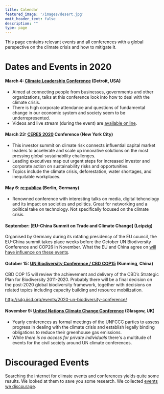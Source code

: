 ```yaml
---
title: Calendar
featured_image: '/images/desert.jpg'
omit_header_text: false
description: ""
type: page
---
```


This page contains relevant events and all conferences with a global perspective on the climate crisis and how to mitigate it.

# Dates and Events in 2020

#### March 4: [Climate Leadership Conference](https://climateleadershipconference.org/) (Detroit, USA)
* Aimed at connecting people from businesses, governments and other organizations, talks at this conference look into how to deal with the climate crisis.
* There is high corporate attendance and questions of fundamental change in our economic system and society seem to be underrepresented.
* Videos and live stream (during the event) are [available online](https://www.youtube.com/channel/UCN4N2hXHjScMzyTJOkiV18w/videos).

#### March 23: [CERES 2020](https://events.ceres.org/event/37e45177-b6c5-44eb-bb9f-21e35d779d56) Conference (New York City)
* This investor summit on climate risk connects influential capital market leaders to accelerate and scale up innovative solutions on the most pressing global sustainability challenges.
* Leading executives map out urgent steps for increased investor and corporate action on sustainability risks and opportunities.
* Topics include the climate crisis, deforestation, water shortages, and inequitable workplaces.

#### May 6: [re:publica](https://re-publica.com) (Berlin, Germany)
* Renowned conference with interesting talks on media, digital tehcnology and its impact on societies and politics. Great for networking and a political take on technology. Not specifically focused on the climate crisis.

#### September: [EU-China Summit on Trade and Climate Change] (Leipzig)
Organised by Germany during its rotating presidency of the EU council, the EU-China summit takes place weeks before the October UN Biodiversity Conference and COP26 in November. What the EU and China agree on [will have influence on these events](https://www.climatechangenews.com/2019/11/11/eu-plots-climate-deal-china/).

#### October 15: [UN Biodiversity Conference / CBD COP15](https://www.cbd.int/cop/) (Kunming, China)
CBD COP 15 will review the achievement and delivery of the CBD’s Strategic Plan for Biodiversity 2011-2020. Probably there will be a final decision on the post-2020 global biodiversity framework, together with decisions on related topics including capacity building and resource mobilization.

http://sdg.iisd.org/events/2020-un-biodiversity-conference/

#### November 9: [United Nations Climate Change Conference](https://www.ukcop26.org/) (Glasgow, UK)
* Yearly conferences as formal meetings of the UNFCCC parties to assess progress in dealing with the climate crisis and establish legally binding obligations to reduce their greenhouse gas emissions.
* While *there is no access for private individuals* there's a multitude of events for the civil society around UN climate conferences.

# Discouraged Events
Searching the internet for climate events and conferences yields quite some results. We looked at them to save you some research. We collected [events we discourage](/what-else/calendar-discouraged).
